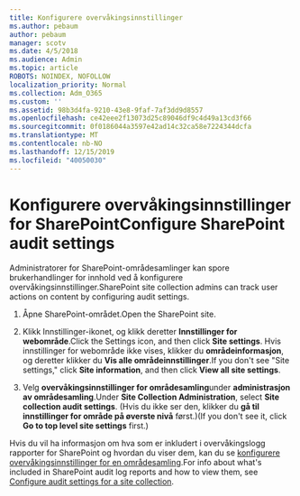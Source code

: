 ```yaml
---
title: Konfigurere overvåkingsinnstillinger
ms.author: pebaum
author: pebaum
manager: scotv
ms.date: 4/5/2018
ms.audience: Admin
ms.topic: article
ROBOTS: NOINDEX, NOFOLLOW
localization_priority: Normal
ms.collection: Adm_O365
ms.custom: ''
ms.assetid: 98b3d4fa-9210-43e8-9faf-7af3dd9d8557
ms.openlocfilehash: ce42eee2f13073d25c89046df9c4d49a13cd3f66
ms.sourcegitcommit: 0f0186044a3597e42ad14c32ca58e7224344dcfa
ms.translationtype: MT
ms.contentlocale: nb-NO
ms.lasthandoff: 12/15/2019
ms.locfileid: "40050030"
---
```

# <a name="configure-sharepoint-audit-settings"></a><span data-ttu-id="30bfe-102">Konfigurere overvåkingsinnstillinger for SharePoint</span><span class="sxs-lookup"><span data-stu-id="30bfe-102">Configure SharePoint audit settings</span></span>

<span data-ttu-id="30bfe-103">Administratorer for SharePoint-områdesamlinger kan spore brukerhandlinger for innhold ved å konfigurere overvåkingsinnstillinger.</span><span class="sxs-lookup"><span data-stu-id="30bfe-103">SharePoint site collection admins can track user actions on content by configuring audit settings.</span></span>
  
1. <span data-ttu-id="30bfe-104">Åpne SharePoint-området.</span><span class="sxs-lookup"><span data-stu-id="30bfe-104">Open the SharePoint site.</span></span>
    
2. <span data-ttu-id="30bfe-105">Klikk Innstillinger-ikonet, og klikk deretter **Innstillinger for webområde**.</span><span class="sxs-lookup"><span data-stu-id="30bfe-105">Click the Settings icon, and then click **Site settings**.</span></span> <span data-ttu-id="30bfe-106">Hvis innstillinger for webområde ikke vises, klikker du **områdeinformasjon**, og deretter klikker du **Vis alle områdeinnstillinger**.</span><span class="sxs-lookup"><span data-stu-id="30bfe-106">If you don't see "Site settings," click **Site information**, and then click **View all site settings**.</span></span>
    
3. <span data-ttu-id="30bfe-107">Velg **overvåkingsinnstillinger for områdesamling**under **administrasjon av områdesamling**.</span><span class="sxs-lookup"><span data-stu-id="30bfe-107">Under **Site Collection Administration**, select **Site collection audit settings**.</span></span> <span data-ttu-id="30bfe-108">(Hvis du ikke ser den, klikker du **gå til innstillinger for område på øverste nivå** først.)</span><span class="sxs-lookup"><span data-stu-id="30bfe-108">(If you don't see it, click **Go to top level site settings** first.)</span></span> 
    
<span data-ttu-id="30bfe-109">Hvis du vil ha informasjon om hva som er inkludert i overvåkingslogg rapporter for SharePoint og hvordan du viser dem, kan du se [konfigurere overvåkingsinnstillinger for en områdesamling](https://go.microsoft.com/fwlink/?linkid=404050).</span><span class="sxs-lookup"><span data-stu-id="30bfe-109">For info about what's included in SharePoint audit log reports and how to view them, see [Configure audit settings for a site collection](https://go.microsoft.com/fwlink/?linkid=404050).</span></span>
  

